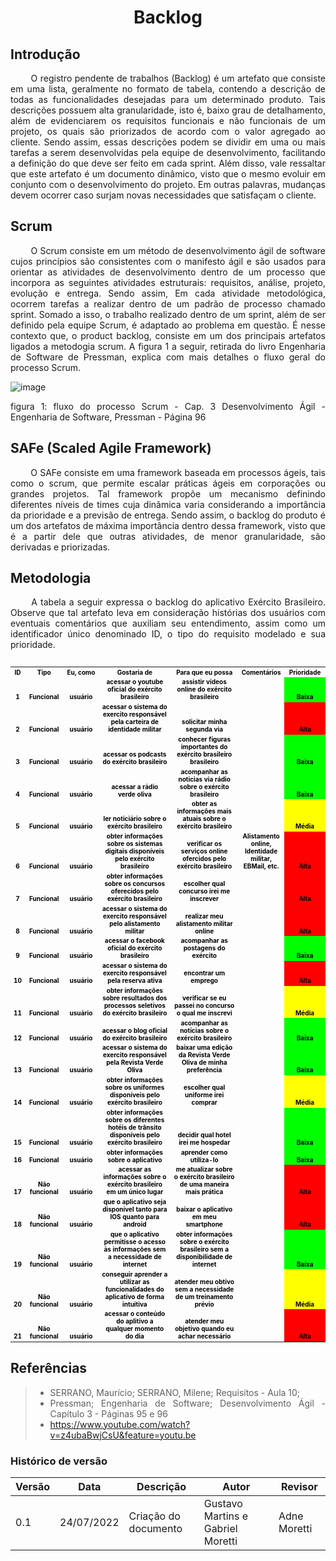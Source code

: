 # <center> Backlog

## Introdução
	
<div align="justify">&emsp;&emsp; O registro pendente de trabalhos (Backlog) é um artefato que consiste em uma lista, geralmente no formato de tabela, contendo a 
descrição de todas as funcionalidades desejadas para um determinado produto. Tais descrições possuem alta granularidade, isto é, baixo grau de detalhamento, 
além de evidenciarem os requisitos funcionais e não funcionais de um projeto, os quais são priorizados de acordo com o valor agregado ao cliente. Sendo assim, 
essas descrições podem se dividir em uma ou mais tarefas a serem desenvolvidas pela equipe de desenvolvimento, facilitando a definição do que deve ser feito em cada sprint. 
Além disso, vale ressaltar que este artefato é um documento dinâmico, visto que o mesmo evoluir em conjunto com o desenvolvimento do projeto. Em outras palavras,
mudanças devem ocorrer caso surjam novas necessidades que satisfaçam o cliente.
</div>

## Scrum
	
<div align="justify">&emsp;&emsp; O Scrum consiste em um método de desenvolvimento ágil de software cujos princípios são consistentes com o manifesto ágil e são usados para orientar as atividades de desenvolvimento dentro de um processo que incorpora as seguintes atividades estruturais: requisitos, análise, projeto, evolução e entrega. Sendo assim, Em cada atividade metodológica, ocorrem tarefas a realizar dentro de um padrão de processo chamado sprint. Somado a isso, o trabalho realizado dentro de um sprint, além de ser definido pela equipe Scrum, é adaptado ao problema em questão. É nesse contexto que, o product backlog, consiste em um dos principais artefatos ligados a metodogia scrum. A figura 1 a seguir, retirada do livro Engenharia de Software de Pressman, explica com mais detalhes o fluxo geral do processo Scrum.

![image](https://user-images.githubusercontent.com/72039007/181885570-f9ecd2f3-d3f6-45c9-85ca-fd01edbf5ad1.png)
<p>figura 1: fluxo do processo Scrum - Cap. 3 Desenvolvimento Ágil - Engenharia de Software, Pressman - Página 96<p/>

## SAFe (Scaled Agile Framework)
	
<div align="justify">&emsp;&emsp;
	O SAFe consiste em uma framework baseada em processos ágeis, tais como o scrum, que permite escalar práticas ágeis em corporações ou grandes projetos. Tal framework propõe um mecanismo definindo diferentes níveis de times cuja dinâmica varia considerando a importância da prioridade e a previsão de entrega. Sendo assim, o backlog do produto é um dos artefatos de máxima importância dentro dessa framework, visto que é a partir dele que outras atividades, de menor granularidade, são derivadas e priorizadas.
</div>
	
## Metodologia
	
<div align="justify">&emsp;&emsp; A tabela a seguir expressa o backlog do aplicativo Exército Brasileiro. Observe que tal artefato leva em consideração histórias dos
usuários com eventuais comentários que auxiliam seu entendimento, assim como um identificador único denominado ID, o tipo do requisito modelado e sua prioridade.
</div><br>

<table cellspacing="0" border="0" class="table table-striped table-bordered table-responsive-sm" style="font-size: 10px;">
	<colgroup width="24"></colgroup>
	<colgroup width="95"></colgroup>
	<colgroup width="144"></colgroup>
	<colgroup width="342"></colgroup>
	<colgroup width="304"></colgroup>
	<colgroup width="85"></colgroup>
	<colgroup width="110"></colgroup>
  <tr>
		<td align="center" valign=bottom><b><font color="#000000">ID</font></b></td>
		<td align="center" valign=bottom><b><font color="#000000">Tipo</font></b></td>
		<td align="center" valign=bottom><b><font color="#000000">Eu, como</font></b></td>
		<td align="center" valign=bottom><b><font color="#000000">Gostaria de </font></b></td>
		<td align="center" valign=bottom><b><font color="#000000">Para que eu possa</font></b></td>
		<td align="center" valign=bottom><b><font color="#000000">Comentários </font></b></td>
		<td align="center" valign=bottom><b><font color="#000000">Prioridade</font></b></td>
	</tr>
  <tr>
		<td align="center" valign=bottom><b><font color="#000000">1</font></b></td>
		<td align="center" valign=bottom><b><font color="#000000">Funcional</font></b></td>
		<td align="center" valign=bottom><b><font color="#000000">usuário</font></b></td>
		<td align="center" valign=bottom><b><font color="#000000">acessar o youtube oficial do exército brasileiro</font></b></td>
		<td align="center" valign=bottom><b><font color="#000000">assistir vídeos online do exército brasileiro</font></b></td>
		<td align="center" valign=bottom><b><font color="#000000"> </font></b></td>
		<td align="center" valign=bottom bgcolor="#00FF00"><b><font color="#000000">Baixa</font></b></td>
	</tr>
  <tr>
		<td align="center" valign=bottom><b><font color="#000000">2</font></b></td>
		<td align="center" valign=bottom><b><font color="#000000">Funcional</font></b></td>
		<td align="center" valign=bottom><b><font color="#000000">usuário</font></b></td>
		<td align="center" valign=bottom><b><font color="#000000">acessar o sistema do exercito responsável pela carteira de identidade militar</font></b></td>
		<td align="center" valign=bottom><b><font color="#000000">solicitar minha segunda via</font></b></td>
		<td align="center" valign=bottom><b><font color="#000000"> </font></b></td>
		<td align="center" valign=bottom bgcolor="#FF0000"><b><font color="#000000">Alta</font></b></td>
	</tr>
  <tr>
		<td align="center" valign=bottom><b><font color="#000000">3</font></b></td>
		<td align="center" valign=bottom><b><font color="#000000">Funcional</font></b></td>
		<td align="center" valign=bottom><b><font color="#000000">usuário</font></b></td>
		<td align="center" valign=bottom><b><font color="#000000">acessar os podcasts do exército brasileiro</font></b></td>
		<td align="center" valign=bottom><b><font color="#000000">conhecer figuras importantes do exército brasileiro brasileiro</font></b></td>
		<td align="center" valign=bottom><b><font color="#000000"> </font></b></td>
		<td align="center" valign=bottom bgcolor="#00FF00"><b><font color="#000000">Baixa</font></b></td>	</tr>
 </tr>
 <tr>
		<td align="center" valign=bottom><b><font color="#000000">4</font></b></td>
		<td align="center" valign=bottom><b><font color="#000000">Funcional</font></b></td>
		<td align="center" valign=bottom><b><font color="#000000">usuário</font></b></td>
		<td align="center" valign=bottom><b><font color="#000000">acessar a rádio verde oliva</font></b></td>
		<td align="center" valign=bottom><b><font color="#000000">acompanhar as noticias via rádio sobre o exército brasileiro</font></b></td>
		<td align="center" valign=bottom><b><font color="#000000"> </font></b></td>
		<td align="center" valign=bottom bgcolor="#00FF00"><b><font color="#000000">Baixa</font></b></td>	</tr>
  </tr>
  <tr>
		<td align="center" valign=bottom><b><font color="#000000">5</font></b></td>
		<td align="center" valign=bottom><b><font color="#000000">Funcional</font></b></td>
		<td align="center" valign=bottom><b><font color="#000000">usuário</font></b></td>
		<td align="center" valign=bottom><b><font color="#000000">ler noticiário sobre o exército brasileiro</font></b></td>
		<td align="center" valign=bottom><b><font color="#000000">obter as informações mais atuais sobre o exército brasileiro</font></b></td>
		<td align="center" valign=bottom><b><font color="#000000"> </font></b></td>
		<td align="center" valign=bottom bgcolor="#FFFF00"><b><font color="#000000">Média</font></b></td>
	</tr>
  <tr>
		<td align="center" valign=bottom><b><font color="#000000">6</font></b></td>
		<td align="center" valign=bottom><b><font color="#000000">Funcional</font></b></td>
		<td align="center" valign=bottom><b><font color="#000000">usuário</font></b></td>
		<td align="center" valign=bottom><b><font color="#000000">obter informações sobre os sistemas digitais disponíveis pelo exército brasileiro</font></b></td>
		<td align="center" valign=bottom><b><font color="#000000">verificar os serviços online ofercidos pelo exército brasileiro</font></b></td>
		<td align="center" valign=bottom><b><font color="#000000">Alistamento online, Identidade militar, EBMail, etc.</font></b></td>
		<td align="center" valign=bottom bgcolor="#FF0000"><b><font color="#000000">Alta</font></b></td>
	</tr>
  <tr>
		<td align="center" valign=bottom><b><font color="#000000">7</font></b></td>
		<td align="center" valign=bottom><b><font color="#000000">Funcional</font></b></td>
		<td align="center" valign=bottom><b><font color="#000000">usuário</font></b></td>
		<td align="center" valign=bottom><b><font color="#000000">obter informações sobre os concursos oferecidos pelo exército brasileiro</font></b></td>
		<td align="center" valign=bottom><b><font color="#000000">escolher qual concurso irei me inscrever</font></b></td>
		<td align="center" valign=bottom><b><font color="#000000"> </font></b></td>
		<td align="center" valign=bottom bgcolor="#FF0000"><b><font color="#000000">Alta</font></b></td>
	</tr>
  <tr>
		<td align="center" valign=bottom><b><font color="#000000">8</font></b></td>
		<td align="center" valign=bottom><b><font color="#000000">Funcional</font></b></td>
		<td align="center" valign=bottom><b><font color="#000000">usuário</font></b></td>
		<td align="center" valign=bottom><b><font color="#000000">acessar o sistema do exercito responsável pelo alistamento militar</font></b></td>
		<td align="center" valign=bottom><b><font color="#000000">realizar meu alistamento militar online</font></b></td>
		<td align="center" valign=bottom><b><font color="#000000"> </font></b></td>
		<td align="center" valign=bottom bgcolor="#FF0000"><b><font color="#000000">Alta</font></b></td>
	</tr>
  <tr>
		<td align="center" valign=bottom><b><font color="#000000">9</font></b></td>
		<td align="center" valign=bottom><b><font color="#000000">Funcional</font></b></td>
		<td align="center" valign=bottom><b><font color="#000000">usuário</font></b></td>
		<td align="center" valign=bottom><b><font color="#000000">acessar o facebook oficial do exército brasileiro</font></b></td>
		<td align="center" valign=bottom><b><font color="#000000">acompanhar as postagens do exército</font></b></td>
		<td align="center" valign=bottom><b><font color="#000000"> </font></b></td>
		<td align="center" valign=bottom bgcolor="#00FF00"><b><font color="#000000">Baixa</font></b></td>	</tr>
  </tr>
  <tr>
		<td align="center" valign=bottom><b><font color="#000000">10</font></b></td>
		<td align="center" valign=bottom><b><font color="#000000">Funcional</font></b></td>
		<td align="center" valign=bottom><b><font color="#000000">usuário</font></b></td>
		<td align="center" valign=bottom><b><font color="#000000">acessar o sistema do exercito responsável pela reserva ativa</font></b></td>
		<td align="center" valign=bottom><b><font color="#000000">encontrar um emprego</font></b></td>
		<td align="center" valign=bottom><b><font color="#000000"> </font></b></td>
		<td align="center" valign=bottom bgcolor="#FF0000"><b><font color="#000000">Alta</font></b></td>
	</tr>
  <tr>
		<td align="center" valign=bottom><b><font color="#000000">11</font></b></td>
		<td align="center" valign=bottom><b><font color="#000000">Funcional</font></b></td>
		<td align="center" valign=bottom><b><font color="#000000">usuário</font></b></td>
		<td align="center" valign=bottom><b><font color="#000000">obter informações sobre resultados dos processos seletivos do exército brasileiro</font></b></td>
		<td align="center" valign=bottom><b><font color="#000000">verificar se eu passei no concurso o qual me inscrevi</font></b></td>
		<td align="center" valign=bottom><b><font color="#000000"> </font></b></td>
		<td align="center" valign=bottom bgcolor="#FFFF00"><b><font color="#000000">Média</font></b></td>
	</tr>
  <tr>
		<td align="center" valign=bottom><b><font color="#000000">12</font></b></td>
		<td align="center" valign=bottom><b><font color="#000000">Funcional</font></b></td>
		<td align="center" valign=bottom><b><font color="#000000">usuário</font></b></td>
		<td align="center" valign=bottom><b><font color="#000000">acessar o blog oficial do exército brasileiro</font></b></td>
		<td align="center" valign=bottom><b><font color="#000000">acompanhar as notícias sobre o exército brasileiro</font></b></td>
		<td align="center" valign=bottom><b><font color="#000000"> </font></b></td>
		<td align="center" valign=bottom bgcolor="#00FF00"><b><font color="#000000">Baixa</font></b></td>
	</tr>
  <tr>
		<td align="center" valign=bottom><b><font color="#000000">13</font></b></td>
		<td align="center" valign=bottom><b><font color="#000000">Funcional</font></b></td>
		<td align="center" valign=bottom><b><font color="#000000">usuário</font></b></td>
		<td align="center" valign=bottom><b><font color="#000000">acessar o sistema do exercito responsável pela Revista Verde Oliva</font></b></td>
		<td align="center" valign=bottom><b><font color="#000000">baixar uma edição da Revista Verde Oliva de minha preferência </font></b></td>
		<td align="center" valign=bottom><b><font color="#000000"> </font></b></td>
		<td align="center" valign=bottom bgcolor="#00FF00"><b><font color="#000000">Baixa</font></b></td>
	</tr>
    <tr>
		<td align="center" valign=bottom><b><font color="#000000">14</font></b></td>
		<td align="center" valign=bottom><b><font color="#000000">Funcional</font></b></td>
		<td align="center" valign=bottom><b><font color="#000000">usuário</font></b></td>
		<td align="center" valign=bottom><b><font color="#000000">obter informações sobre os uniformes disponíveis pelo exército brasileiro</font></b></td>
		<td align="center" valign=bottom><b><font color="#000000">escolher qual uniforme irei comprar</font></b></td>
		<td align="center" valign=bottom><b><font color="#000000"> </font></b></td>
		<td align="center" valign=bottom bgcolor="#FFFF00"><b><font color="#000000">Média</font></b></td>
	</tr>
  <tr>
		<td align="center" valign=bottom><b><font color="#000000">15</font></b></td>
		<td align="center" valign=bottom><b><font color="#000000">Funcional</font></b></td>
		<td align="center" valign=bottom><b><font color="#000000">usuário</font></b></td>
		<td align="center" valign=bottom><b><font color="#000000">obter informações sobre os diferentes hotéis de trânsito disponíveis pelo exército brasileiro</font></b></td>
		<td align="center" valign=bottom><b><font color="#000000">decidir qual hotel irei me hospedar</font></b></td>
		<td align="center" valign=bottom><b><font color="#000000"> </font></b></td>
		<td align="center" valign=bottom bgcolor="#00FF00"><b><font color="#000000">Baixa</font></b></td>
	</tr>
  <tr>
		<td align="center" valign=bottom><b><font color="#000000">16</font></b></td>
		<td align="center" valign=bottom><b><font color="#000000">Funcional</font></b></td>
		<td align="center" valign=bottom><b><font color="#000000">usuário</font></b></td>
		<td align="center" valign=bottom><b><font color="#000000">obter informações sobre o aplicativo</font></b></td>
		<td align="center" valign=bottom><b><font color="#000000">aprender como utiliza-lo</font></b></td>
		<td align="center" valign=bottom><b><font color="#000000"> </font></b></td>
		<td align="center" valign=bottom bgcolor="#00FF00"><b><font color="#000000">Baixa</font></b></td>
	</tr>
  <tr>
		<td align="center" valign=bottom><b><font color="#000000">17</font></b></td>
		<td align="center" valign=bottom><b><font color="#000000">Não funcional</font></b></td>
		<td align="center" valign=bottom><b><font color="#000000">usuário</font></b></td>
		<td align="center" valign=bottom><b><font color="#000000">acessar as informações sobre o exército brasileiro em um único lugar</font></b></td>
		<td align="center" valign=bottom><b><font color="#000000">me atualizar sobre o exército brasileiro de uma maneira mais prática</font></b></td>
		<td align="center" valign=bottom><b><font color="#000000"> </font></b></td>
		<td align="center" valign=bottom bgcolor="#FF0000"><b><font color="#000000">Alta</font></b></td>
	</tr>
  <tr>
		<td align="center" valign=bottom><b><font color="#000000">18</font></b></td>
		<td align="center" valign=bottom><b><font color="#000000">Não funcional</font></b></td>
		<td align="center" valign=bottom><b><font color="#000000">usuário</font></b></td>
		<td align="center" valign=bottom><b><font color="#000000">que o aplicativo seja disponível tanto para IOS quanto para android</font></b></td>
		<td align="center" valign=bottom><b><font color="#000000">baixar o aplicativo em meu smartphone</font></b></td>
		<td align="center" valign=bottom><b><font color="#000000"> </font></b></td>
		<td align="center" valign=bottom bgcolor="#FF0000"><b><font color="#000000">Alta</font></b></td>
	</tr>
  <tr>
		<td align="center" valign=bottom><b><font color="#000000">19</font></b></td>
		<td align="center" valign=bottom><b><font color="#000000">Não funcional</font></b></td>
		<td align="center" valign=bottom><b><font color="#000000">usuário</font></b></td>
		<td align="center" valign=bottom><b><font color="#000000">que o aplicativo permitisse o acesso às informações sem a necessidade de internet</font></b></td>
		<td align="center" valign=bottom><b><font color="#000000">obter informações sobre o exército brasileiro sem a disponibilidade de internet</font></b></td>
		<td align="center" valign=bottom><b><font color="#000000"> </font></b></td>
		<td align="center" valign=bottom bgcolor="#00FF00"><b><font color="#000000">Baixa</font></b></td>
	</tr>
  <tr>
		<td align="center" valign=bottom><b><font color="#000000">20</font></b></td>
		<td align="center" valign=bottom><b><font color="#000000">Não funcional</font></b></td>
		<td align="center" valign=bottom><b><font color="#000000">usuário</font></b></td>
		<td align="center" valign=bottom><b><font color="#000000">conseguir aprender a utilizar as funcionalidades do aplicativo de forma intuitiva</font></b></td>
		<td align="center" valign=bottom><b><font color="#000000">atender meu obtivo sem a necessidade de um treinamento prévio</font></b></td>
		<td align="center" valign=bottom><b><font color="#000000"> </font></b></td>
		<td align="center" valign=bottom bgcolor="#FFFF00"><b><font color="#000000">Média</font></b></td>
	</tr>
  <tr>
		<td align="center" valign=bottom><b><font color="#000000">21</font></b></td>
		<td align="center" valign=bottom><b><font color="#000000">Não funcional</font></b></td>
		<td align="center" valign=bottom><b><font color="#000000">usuário</font></b></td>
		<td align="center" valign=bottom><b><font color="#000000">acessar o conteúdo do aplitivo a qualquer momento do dia</font></b></td>
		<td align="center" valign=bottom><b><font color="#000000">atender meu objetivo quando eu achar necessário</font></b></td>
		<td align="center" valign=bottom><b><font color="#000000"> </font></b></td>
		<td align="center" valign=bottom bgcolor="#FF0000"><b><font color="#000000">Alta</font></b></td>
	</tr>
  </table>

## Referências
> - SERRANO, Maurício; SERRANO, Milene; Requisitos - Aula 10;
> - Pressman; Engenharia de Software; Desenvolvimento Ágil - Capítulo 3 - Páginas 95 e 96
> - https://www.youtube.com/watch?v=z4ubaBwjCsU&feature=youtu.be

### Histórico de versão

| Versão | Data       | Descrição                                 | Autor        | Revisor |
| ------ | ---------- | ----------------------------------------- | ------------ | -------- |
| 0.1    | 24/07/2022 | Criação do documento                      | Gustavo Martins e Gabriel Moretti | Adne Moretti
